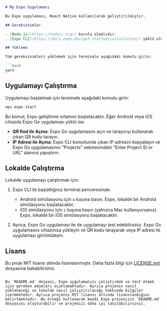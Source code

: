 ```markdown
# My Expo Uygulaması

Bu Expo uygulaması, React Native kullanılarak geliştirilmiştir.

## Gereksinimler

- [Node.js](https://nodejs.org/) kurulu olmalıdır.
- [Expo CLI](https://docs.expo.dev/get-started/installation/) yüklü olmalıdır.

## Yükleme

Tüm gereksinimleri yüklemek için terminale aşağıdaki komutu girin:

```bash
yarn
```

## Uygulamayı Çalıştırma

Uygulamayı başlatmak için terminale aşağıdaki komutu girin:

```bash
npx expo start
```

Bu komut, Expo geliştirme ortamını başlatacaktır. Eğer Android veya iOS cihazda Expo Go uygulaması yüklü ise:

- **QR Kod ile Açma**: Expo Go uygulamasını açın ve tarayıcıyı kullanarak çıkan QR kodu tarayın.
- **IP Adresi ile Açma**: Expo CLI konsolunda çıkan IP adresini kopyalayın ve Expo Go uygulamasının "Projects" sekmesindeki "Enter Project ID or URL" alanına yapıştırın.

## Lokalde Çalıştırma

Lokalde uygulamayı çalıştırmak için:

1. Expo CLI ile başlattığınız terminal penceresinde:
   - Android simülasyonu için `a` tuşuna basın. Expo, lokalde bir Android simülasyonu başlatacaktır.
   - iOS simülasyonu için `i` tuşuna basın (yalnızca Mac kullanıyorsanız). Expo, lokalde bir iOS simülasyonu başlatacaktır.

2. Ayrıca, Expo Go uygulaması ile de uygulamayı test edebilirsiniz. Expo Go uygulamasını cihazınıza yükleyin ve QR kodu tarayarak veya IP adresi ile uygulamayı görüntüleyin.

## Lisans

Bu proje MIT lisansı altında lisanslanmıştır. Daha fazla bilgi için [LICENSE.md](LICENSE.md) dosyasına bakabilirsiniz.
```

Bu `README.md` dosyası, Expo uygulamanızı çalıştırmak ve test etmek için gereken adımları açıklamaktadır. Ayrıca projenin nasıl yükleneceği ve lokalde nasıl çalıştırılacağı hakkında bilgiler içermektedir. Ayrıca projenin MIT lisansı altında lisanslandığını belirtmektedir. Bu örneği kullanarak kendi Expo projenizin `README.md` dosyasını oluşturabilir ve projenizi daha iyi tanıtabilirsiniz.